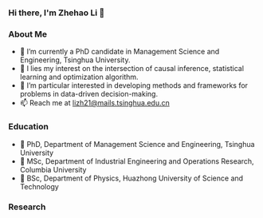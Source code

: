 ### Hi there, I'm Zhehao Li 👋

<!--
**Zhehao97/Zhehao97** is a ✨ _special_ ✨ repository because its `README.md` (this file) appears on your GitHub profile.

Here are some ideas to get you started:
-->

### About Me
- 🔭 I’m currently a PhD candidate in Management Science and Engineering, Tsinghua University.
- 🌱 I lies my interest on the intersection of causal inference, statistical learning and optimization algorithm. 
- 🤔 I’m particular interested in developing methods and frameworks for problems in data-driven decision-making.
- 📫 Reach me at lizh21@mails.tsinghua.edu.cn

### Education
- 🏫 PhD, Department of Management Science and Engineering, Tsinghua University
- 🏫 MSc, Department of Industrial Engineering and Operations Research, Columbia University
- 🏫 BSc, Department of Physics, Huazhong University of Science and Technology

### Research

